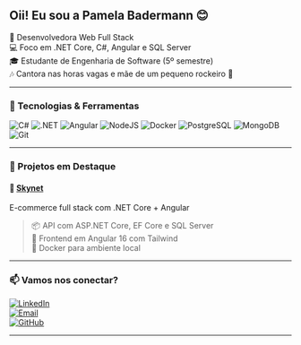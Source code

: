 ## Oii! Eu sou a Pamela Badermann 😊

🎯 Desenvolvedora Web Full Stack  
💻 Foco em .NET Core, C#, Angular e SQL Server  
🎓 Estudante de Engenharia de Software (5º semestre)  
🎶 Cantora nas horas vagas e mãe de um pequeno rockeiro 🤘

---

### 🚀 Tecnologias & Ferramentas

![C#](https://img.shields.io/badge/C%23-239120?style=flat-square&logo=c-sharp&logoColor=white)
![.NET](https://img.shields.io/badge/.NET-512BD4?style=flat-square&logo=dotnet&logoColor=white)
![Angular](https://img.shields.io/badge/Angular-DD0031?style=flat-square&logo=angular&logoColor=white)
![NodeJS](https://img.shields.io/badge/Node.js-43853D?style=flat-square&logo=node.js&logoColor=white)
![Docker](https://img.shields.io/badge/Docker-2496ED?style=flat-square&logo=docker&logoColor=white)
![PostgreSQL](https://img.shields.io/badge/PostgreSQL-316192?style=flat-square&logo=postgresql&logoColor=white)
![MongoDB](https://img.shields.io/badge/MongoDB-4EA94B?style=flat-square&logo=mongodb&logoColor=white)
![Git](https://img.shields.io/badge/Git-F05032?style=flat-square&logo=git&logoColor=white)

---

### 🌟 Projetos em Destaque

#### 🛒 [Skynet](https://github.com/PamelaMBadermann/skinet-ecommerce)
E-commerce full stack com .NET Core + Angular  
> 📦 API com ASP.NET Core, EF Core e SQL Server  
> 🎨 Frontend em Angular 16 com Tailwind  
> 🐳 Docker para ambiente local

---

### 📫 Vamos nos conectar?

[![LinkedIn](https://img.shields.io/badge/LinkedIn-blue?style=flat-square&logo=linkedin&logoColor=white)](https://www.linkedin.com/in/pamelabadermann)  
[![Email](https://img.shields.io/badge/Gmail-red?style=flat-square&logo=gmail&logoColor=white)](mailto:badermann.pamela@gmail.com)  
[![GitHub](https://img.shields.io/badge/GitHub-000?style=flat-square&logo=github&logoColor=white)](https://github.com/PamelaMBadermann)  

---
